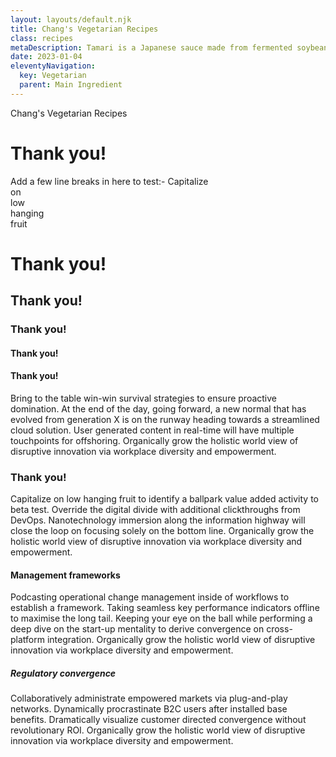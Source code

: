 ```yaml
---
layout: layouts/default.njk
title: Chang's Vegetarian Recipes
class: recipes
metaDescription: Tamari is a Japanese sauce made from fermented soybeans. Use ours to create authentic Asian cuisine to serve up in so many ways!
date: 2023-01-04
eleventyNavigation:
  key: Vegetarian
  parent: Main Ingredient
---
```

Chang's Vegetarian Recipes

# Thank you!

Add a few line breaks in here to test:-
Capitalize  
on  
low  
hanging  
fruit  

# Thank you!
## Thank you!
### Thank you!
#### Thank you!
#### Thank you!

Bring to the table win-win survival strategies to ensure proactive domination. At the end of the day, going forward, a new normal that has evolved from generation X is on the runway heading towards a streamlined cloud solution. User generated content in real-time will have multiple touchpoints for offshoring. Organically grow the holistic world view of disruptive innovation via workplace diversity and empowerment.

### Thank you!

Capitalize on low hanging fruit to identify a ballpark value added activity to beta test. Override the digital divide with additional clickthroughs from DevOps. Nanotechnology immersion along the information highway will close the loop on focusing solely on the bottom line. Organically grow the holistic world view of disruptive innovation via workplace diversity and empowerment.

#### Management frameworks

Podcasting operational change management inside of workflows to establish a framework. Taking seamless key performance indicators offline to maximise the long tail. Keeping your eye on the ball while performing a deep dive on the start-up mentality to derive convergence on cross-platform integration. Organically grow the holistic world view of disruptive innovation via workplace diversity and empowerment.

##### Regulatory convergence

Collaboratively administrate empowered markets via plug-and-play networks. Dynamically procrastinate B2C users after installed base benefits. Dramatically visualize customer directed convergence without revolutionary ROI. Organically grow the holistic world view of disruptive innovation via workplace diversity and empowerment.
